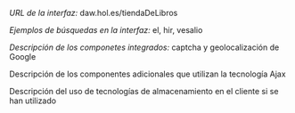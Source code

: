 *URL de la interfaz:* daw.hol.es/tiendaDeLibros

*Ejemplos de búsquedas en la interfaz:* el, hir, vesalio

*Descripción de los componetes integrados:* captcha y geolocalización de Google

Descripción de los componentes adicionales que utilizan la tecnología Ajax

Descripción del uso de tecnologías de almacenamiento en el cliente si se han utilizado